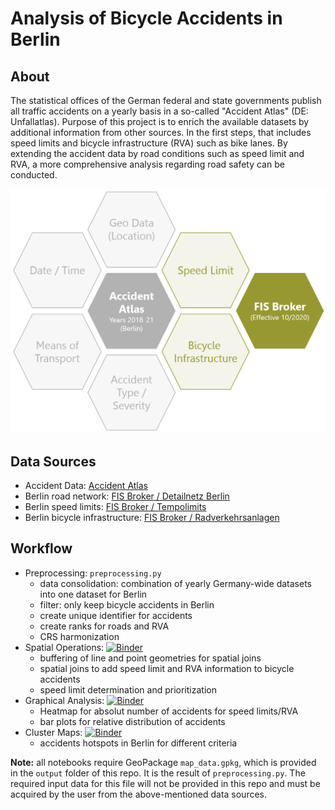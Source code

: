 # Analysis of Bicycle Accidents in Berlin

## About

The statistical offices of the German federal and state governments publish all traffic accidents on a yearly basis in a 
so-called "Accident Atlas" (DE: Unfallatlas). Purpose of this project is to enrich the available datasets by additional 
information from other sources. In the first steps, that includes speed limits and bicycle infrastructure (RVA) such as bike lanes.
By extending the accident data by road conditions such as speed limit and RVA, a more comprehensive analysis regarding 
road safety can be conducted. 

![](public/readme_overview.png)

## Data Sources

- Accident Data: [Accident Atlas](https://unfallatlas.statistikportal.de/_opendata2022.html)
- Berlin road network: [FIS Broker / Detailnetz Berlin](https://fbinter.stadt-berlin.de/fb/index.jsp?loginkey=zoomStart&mapId=k_vms_detailnetz_wms_spatial@senstadt&bbox=388980,5818643,394311,5822417)
- Berlin speed limits: [FIS Broker / Tempolimits](https://fbinter.stadt-berlin.de/fb/index.jsp?loginkey=zoomStart&mapId=k_vms_tempolimits_spatial@senstadt&bbox=388980,5818643,394311,5822417)
- Berlin bicycle infrastructure: [FIS Broker / Radverkehrsanlagen](https://fbinter.stadt-berlin.de/fb/index.jsp?loginkey=zoomStart&mapId=wmsk_radverkehrsanlagen@senstadt&bbox=383956,5818321,392703,5824512)

## Workflow

- Preprocessing: `preprocessing.py` 
  - data consolidation: combination of yearly Germany-wide datasets into one dataset for Berlin
  - filter: only keep bicycle accidents in Berlin
  - create unique identifier for accidents
  - create ranks for roads and RVA
  - CRS harmonization
- Spatial Operations: [![Binder](https://mybinder.org/badge_logo.svg)](https://mybinder.org/v2/gh/geoalxx/berlin_bike_accidents/main?labpath=notebooks/bba_spatial_ops.ipynb)
  - buffering of line and point geometries for spatial joins
  - spatial joins to add speed limit and RVA information to bicycle accidents
  - speed limit determination and prioritization 
- Graphical Analysis: [![Binder](https://mybinder.org/badge_logo.svg)](https://mybinder.org/v2/gh/geoalxx/berlin_bike_accidents/main?labpath=notebooks/bba_analysis.ipynb)
  - Heatmap for absolut number of accidents for speed limits/RVA
  - bar plots for relative distribution of accidents
- Cluster Maps: [![Binder](https://mybinder.org/badge_logo.svg)](https://mybinder.org/v2/gh/geoalxx/berlin_bike_accidents/main?labpath=notebooks/bba_clusters.ipynb)
  - accidents hotspots in Berlin for different criteria

**Note:** all notebooks require GeoPackage `map_data.gpkg`, which is provided in the `output` folder of this repo. 
It is the result of `preprocessing.py`. The required input data for this file will not be provided in this repo and
must be acquired by the user from the above-mentioned data sources.
